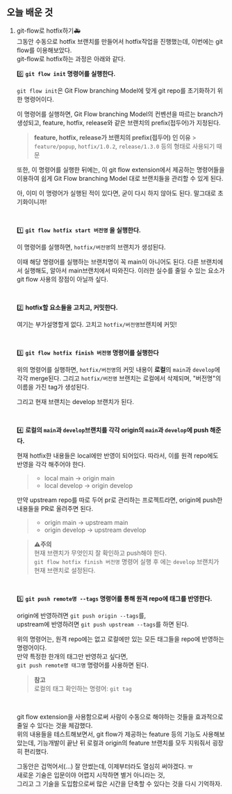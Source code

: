 ## 오늘 배운 것

1.  git-flow로 hotfix하기🚑  
    그동안 수동으로 hotfix 브랜치를 만들어서 hotfix작업을 진행했는데, 이번에는 git flow를 이용해보았다.  
    git-flow로 hotfix하는 과정은 아래와 같다.

    0️⃣ **`git flow init` 명령어를 실행한다.**

    `git flow init`은 Git Flow branching Model에 맞게 git repo를 초기화하기 위한 명령어이다.

    이 명령어를 실행하면, Git Flow branching Model의 컨벤션을 따르는 branch가 생성되고, feature, hotfix, release와 같은 브랜치의 prefix(접두어)가 지정된다.

    > **feature, hotfix, release가 브랜치의 prefix(접두어) 인 이유** > `feature/popup`, `hotfix/1.0.2`, `release/1.3.0` 등의 형태로 사용되기 때문

    또한, 이 명령어를 실행한 뒤에는, 이 git flow extension에서 제공하는 명령어들을 이용하여 쉽게 Git Flow branching Model 대로 브랜치들을 관리할 수 있게 된다.

    아, 이미 이 명령어가 실행된 적이 있다면, 굳이 다시 하지 않아도 된다. 말그대로 초기화이니까!

    <br/>

    1️⃣ **`git flow hotfix start 버전명` 을 실행한다.**

    이 명령어를 실행하면, `hotfix/버전명`의 브랜치가 생성된다.

    이때 해당 명령어를 실행하는 브랜치명이 꼭 main이 아니어도 된다.
    다른 브랜치에서 실행해도, 알아서 main브랜치에서 따와진다.
    이러한 실수를 줄일 수 있는 요소가 git flow 사용의 장점이 아닐까 싶다.

    <br/>

    2️⃣ **hotfix할 요소들을 고치고, 커밋한다.**

    여기는 부가설명할게 없다. 고치고 `hotfix/버전명`브랜치에 커밋!

    <br/>

    3️⃣ **`git flow hotfix finish 버전명` 명령어를 실행한다**

    위의 명령어를 실행하면, `hotfix/버전명`의 커밋 내용이 **로컬**의 `main`과 `develop`에 각각 merge된다.
    그리고 `hotfix/버전명` 브랜치는 로컬에서 삭제되며, "버전명"의 이름을 가진 tag가 생성된다.

    그리고 현재 브랜치는 develop 브랜치가 된다.

    <br/>

    4️⃣ **로컬의 `main`과 `develop`브랜치를 각각 origin의 `main`과 `develop`에 push 해준다.**

    현재 hotfix한 내용들은 local에만 반영이 되어있다. 따라서, 이를 원격 repo에도 반영을 각각 해주어야 한다.

    > - local main -> origin main
    > - local develop -> origin develop

    만약 upstream repo를 따로 두어 pr로 관리하는 프로젝트라면, origin에 push한 내용들을 PR로 올려주면 된다.

    > - origin main -> upstream main
    > - origin develop -> upstream develop

    > **⚠️주의**  
    > 현재 브랜치가 무엇인지 잘 확인하고 push해야 한다.  
    > `git flow hotfix finish 버전명` 명령어 실행 후 에는 `develop` 브랜치가 현재 브랜치로 설정된다.

    <br/>

    5️⃣ **`git push remote명 --tags` 명령어를 통해 원격 repo에 태그를 반영한다.**

    origin에 반영하려면 `git push origin --tags`를,  
    upstream에 반영하려면 `git push upstream --tags`를 하면 된다.

    위의 명령어는, 원격 repo에는 없고 로컬에만 있는 모든 태그들을 repo에 반영하는 명령어이다.  
    만약 특정한 한개의 태그만 반영하고 싶다면,  
    `git push remote명 태그명` 명령어를 사용하면 된다.

    > **참고**  
    > 로컬의 태그 확인하는 명령어: `git tag`

    <br/>
    
    git flow extension을 사용함으로써 사람이 수동으로 해야하는 것들을 효과적으로 줄일 수 있다는 것을 체감했다.   
    위의 내용들을 테스트해보면서, git flow가 제공하는 feature 등의 기능도 사용해보았는데, 기능개발이 끝난 뒤 로컬과 origin의 feature 브랜치를 모두 지워줘서 굉장히 편리했다.  
    
    그동안은 겁먹어서(...) 잘 안썼는데, 이제부터라도 열심히 써야겠다. ㅠ  
    새로운 기술은 입문이야 어렵지 시작하면 별거 아니라는 것,   
    그리고 그 기술을 도입함으로써 많은 시간을 단축할 수 있다는 것을 다시 기억하자. 
    
